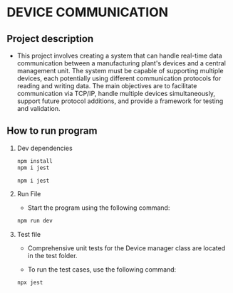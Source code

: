 # DEVICE COMMUNICATION

## Project description 

   * This project involves creating a system that can handle real-time data communication between a manufacturing plant's devices and a central management unit. The system must be capable of supporting multiple devices, each potentially using different communication protocols for reading and writing data. The main objectives are to facilitate communication via TCP/IP, handle multiple devices simultaneously, support future protocol additions, and provide a framework for testing and validation.


## How to run program 

1. Dev dependencies
     ```bash
     npm install
     npm i jest
     ```

      ```bash
     npm i jest
     ```

2. Run File

    - Start the program using the following command:

     ```bash
     npm run dev
     ```
 

3. Test file

    - Comprehensive unit tests for the Device manager class are located in the test folder.

    - To run the test cases, use the following command: 

    ```bash
    npx jest
    ```  
